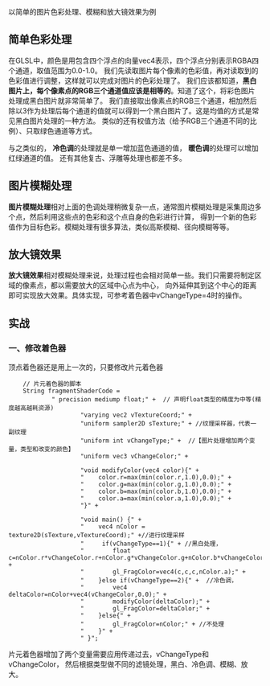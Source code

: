 以简单的图片色彩处理、模糊和放大镜效果为例

## 简单色彩处理

在GLSL中，颜色是用包含四个浮点的向量vec4表示，四个浮点分别表示RGBA四个通道，取值范围为0.0-1.0。
我们先读取图片每个像素的色彩值，再对读取到的色彩值进行调整，这样就可以完成对图片的色彩处理了。
我们应该都知道，**黑白图片上，每个像素点的RGB三个通道值应该是相等的**。知道了这个，将彩色图片处理成黑白图片就非常简单了。
我们直接取出像素点的RGB三个通道，相加然后除以3作为处理后每个通道的值就可以得到一个黑白图片了。这是均值的方式是常见黑白图片处理的一种方法。
类似的还有权值方法（给予RGB三个通道不同的比例）、只取绿色通道等方式。

与之类似的，
**冷色调**的处理就是单一增加蓝色通道的值，
**暖色调**的处理可以增加红绿通道的值。
还有其他复古、浮雕等处理也都差不多。

## 图片模糊处理
**图片模糊处理**相对上面的色调处理稍微复杂一点，通常图片模糊处理是采集周边多个点，然后利用这些点的色彩和这个点自身的色彩进行计算，
得到一个新的色彩值作为目标色彩。模糊处理有很多算法，类似高斯模糊、径向模糊等等。

## 放大镜效果
**放大镜效果**相对模糊处理来说，处理过程也会相对简单一些。我们只需要将制定区域的像素点，都以需要放大的区域中心点为中心，
向外延伸其到这个中心的距离即可实现放大效果。具体实现，可参考着色器中vChangeType=4时的操作。

## 实战

### 一、修改着色器
顶点着色器还是用上一次的，只要修改片元着色器

```
    // 片元着色器的脚本
    String fragmentShaderCode =
            " precision mediump float;" +  // 声明float类型的精度为中等(精度越高越耗资源)
                    "varying vec2 vTextureCoord;" +
                    "uniform sampler2D sTexture;" + //纹理采样器，代表一副纹理
                    "uniform int vChangeType;" +  //【图片处理增加两个变量，类型和改变的颜色】
                    "uniform vec3 vChangeColor;" +

                    "void modifyColor(vec4 color){" +
                    "    color.r=max(min(color.r,1.0),0.0);" +
                    "    color.g=max(min(color.g,1.0),0.0);" +
                    "    color.b=max(min(color.b,1.0),0.0);" +
                    "    color.a=max(min(color.a,1.0),0.0);" +
                    "}" +

                    "void main() {" +
                    "    vec4 nColor = texture2D(sTexture,vTextureCoord);" +//进行纹理采样
                    "     if(vChangeType==1){" + //黑白处理，
                    "        float c=nColor.r*vChangeColor.r+nColor.g*vChangeColor.g+nColor.b*vChangeColor.b;" +
                    "        gl_FragColor=vec4(c,c,c,nColor.a);" +
                    "    }else if(vChangeType==2){" +  //冷色调，
                    "        vec4 deltaColor=nColor+vec4(vChangeColor,0.0);" +
                    "        modifyColor(deltaColor);" +
                    "        gl_FragColor=deltaColor;" +
                    "    }else{" +
                    "        gl_FragColor=nColor;" + //不处理
                    "    }" +
                    " }";
```

片元着色器增加了两个变量需要应用传递过去，vChangeType和vChangeColor，
然后根据类型做不同的滤镜处理，黑白、冷色调、模糊、放大。

